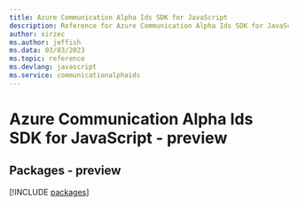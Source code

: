```yaml
---
title: Azure Communication Alpha Ids SDK for JavaScript
description: Reference for Azure Communication Alpha Ids SDK for JavaScript
author: xirzec
ms.author: jeffish
ms.data: 03/03/2023
ms.topic: reference
ms.devlang: javascript
ms.service: communicationalphaids
---
```

# Azure Communication Alpha Ids SDK for JavaScript - preview
## Packages - preview
[!INCLUDE [packages](communication-alpha-ids-index.md)]